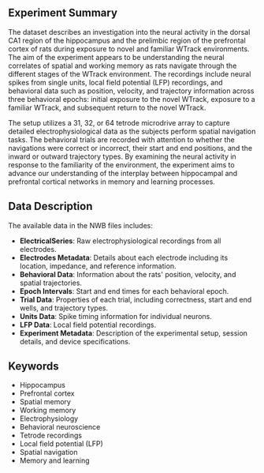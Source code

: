 ## Experiment Summary

The dataset describes an investigation into the neural activity in the dorsal CA1 region of the hippocampus and the prelimbic region of the prefrontal cortex of rats during exposure to novel and familiar WTrack environments. The aim of the experiment appears to be understanding the neural correlates of spatial and working memory as rats navigate through the different stages of the WTrack environment. The recordings include neural spikes from single units, local field potential (LFP) recordings, and behavioral data such as position, velocity, and trajectory information across three behavioral epochs: initial exposure to the novel WTrack, exposure to a familiar WTrack, and subsequent return to the novel WTrack.

The setup utilizes a 31, 32, or 64 tetrode microdrive array to capture detailed electrophysiological data as the subjects perform spatial navigation tasks. The behavioral trials are recorded with attention to whether the navigations were correct or incorrect, their start and end positions, and the inward or outward trajectory types. By examining the neural activity in response to the familiarity of the environment, the experiment aims to advance our understanding of the interplay between hippocampal and prefrontal cortical networks in memory and learning processes.

## Data Description

The available data in the NWB files includes:

- **ElectricalSeries**: Raw electrophysiological recordings from all electrodes.
- **Electrodes Metadata**: Details about each electrode including its location, impedance, and reference information.
- **Behavioral Data**: Information about the rats' position, velocity, and spatial trajectories.
- **Epoch Intervals**: Start and end times for each behavioral epoch.
- **Trial Data**: Properties of each trial, including correctness, start and end wells, and trajectory types.
- **Units Data**: Spike timing information for individual neurons.
- **LFP Data**: Local field potential recordings.
- **Experiment Metadata**: Description of the experimental setup, session details, and device specifications.

## Keywords

- Hippocampus
- Prefrontal cortex
- Spatial memory
- Working memory
- Electrophysiology
- Behavioral neuroscience
- Tetrode recordings
- Local field potential (LFP)
- Spatial navigation
- Memory and learning